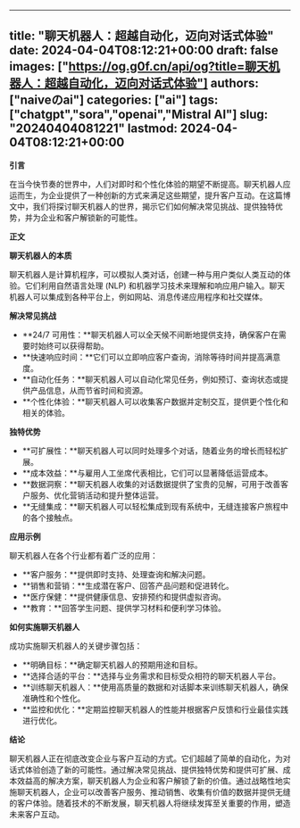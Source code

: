 
---
title: "聊天机器人：超越自动化，迈向对话式体验"
date: 2024-04-04T08:12:21+00:00
draft: false
images: ["https://og.g0f.cn/api/og?title=聊天机器人：超越自动化，迈向对话式体验"]
authors: ["naiveのai"]
categories: ["ai"]
tags: ["chatgpt","sora","openai","Mistral AI"]
slug: "20240404081221"
lastmod: 2024-04-04T08:12:21+00:00
---
**引言**

在当今快节奏的世界中，人们对即时和个性化体验的期望不断提高。聊天机器人应运而生，为企业提供了一种创新的方式来满足这些期望，提升客户互动。在这篇博文中，我们将探讨聊天机器人的世界，揭示它们如何解决常见挑战、提供独特优势，并为企业和客户解锁新的可能性。

**正文**

**聊天机器人的本质**

聊天机器人是计算机程序，可以模拟人类对话，创建一种与用户类似人类互动的体验。它们利用自然语言处理 (NLP) 和机器学习技术来理解和响应用户输入。聊天机器人可以集成到各种平台上，例如网站、消息传递应用程序和社交媒体。

**解决常见挑战**

* **24/7 可用性：**聊天机器人可以全天候不间断地提供支持，确保客户在需要时始终可以获得帮助。
* **快速响应时间：**它们可以立即响应客户查询，消除等待时间并提高满意度。
* **自动化任务：**聊天机器人可以自动化常见任务，例如预订、查询状态或提供产品信息，从而节省时间和资源。
* **个性化体验：**聊天机器人可以收集客户数据并定制交互，提供更个性化和相关的体验。

**独特优势**

* **可扩展性：**聊天机器人可以同时处理多个对话，随着业务的增长而轻松扩展。
* **成本效益：**与雇用人工坐席代表相比，它们可以显著降低运营成本。
* **数据洞察：**聊天机器人收集的对话数据提供了宝贵的见解，可用于改善客户服务、优化营销活动和提升整体运营。
* **无缝集成：**聊天机器人可以轻松集成到现有系统中，无缝连接客户旅程中的各个接触点。

**应用示例**

聊天机器人在各个行业都有着广泛的应用：

* **客户服务：**提供即时支持、处理查询和解决问题。
* **销售和营销：**生成潜在客户、回答产品问题和促进转化。
* **医疗保健：**提供健康信息、安排预约和提供虚拟咨询。
* **教育：**回答学生问题、提供学习材料和便利学习体验。

**如何实施聊天机器人**

成功实施聊天机器人的关键步骤包括：

* **明确目标：**确定聊天机器人的预期用途和目标。
* **选择合适的平台：**选择与业务需求和目标受众相符的聊天机器人平台。
* **训练聊天机器人：**使用高质量的数据和对话脚本来训练聊天机器人，确保准确性和个性化。
* **监控和优化：**定期监控聊天机器人的性能并根据客户反馈和行业最佳实践进行优化。

**结论**

聊天机器人正在彻底改变企业与客户互动的方式。它们超越了简单的自动化，为对话式体验创造了新的可能性。通过解决常见挑战、提供独特优势和提供可扩展、成本效益高的解决方案，聊天机器人为企业和客户解锁了新的价值。通过战略性地实施聊天机器人，企业可以改善客户服务、推动销售、收集有价值的数据并提供无缝的客户体验。随着技术的不断发展，聊天机器人将继续发挥至关重要的作用，塑造未来客户互动。